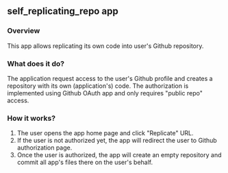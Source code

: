 ## self_replicating_repo app

### Overview
This app allows replicating its own code into user's Github repository.


### What does it do?
The application request access to the user's Github profile and creates a repository with its own (application's) code. 
The authorization is implemented using Github OAuth app and only requires "public repo" access.

### How it works?
1. The user opens the app home page and click "Replicate" URL.
2. If the user is not authorized yet, the app will redirect the user to Github authorization page.  
3. Once the user is authorized, the app will create an empty repository and commit all app's files there on the user's behalf.  